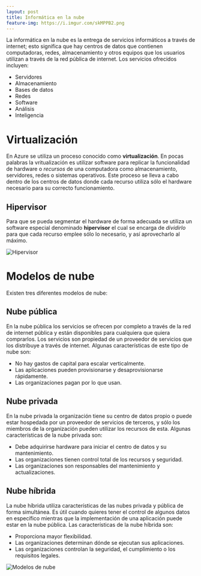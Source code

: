 ```yaml
---
layout: post
title: Informática en la nube
feature-img: https://i.imgur.com/skMPPB2.png
---
```


La informática en la nube es la entrega de servicios informáticos a través de internet; esto significa que hay centros de datos que contienen computadoras, redes, almacenamiento y
otros equipos que los usuarios utilizan a través de la red pública de internet. Los servicios ofrecidos incluyen:

* Servidores
* Almacenamiento
* Bases de datos
* Redes
* Software
* Análisis
* Inteligencia

# Virtualización
En Azure se utiliza un proceso conocido como **virtualización**. En pocas palabras la vritualización es utilizar software para replicar la funcionalidad de hardware o *recursos* de una computadora como almacenamiento, servidores, redes o sistemas operativos. Este proceso se lleva a cabo dentro de los centros de datos donde cada recurso utiliza sólo el hardware necesario para su correcto funcionamiento. 

## Hipervisor

Para que se pueda segmentar el hardware de forma adecuada se utiliza un software especial denominado **hipervisor** el cual se encarga de *dividirlo* para que cada recurso emplee sólo lo necesario, y así aprovecharlo al máximo.

![Hipervisor](https://i.imgur.com/xL8R0QO.png)

# Modelos de nube

Existen tres diferentes modelos de nube:

## Nube pública

En la nube pública los servicios se ofrecen por completo a través de la red de internet pública y están disponibles para cualquiera que quiera comprarlos. Los servicios son propiedad de un proveedor de servicios que los distribuye a través de internet. Algunas características de este tipo de nube son:

* No hay gastos de capital para escalar verticalmente.
* Las aplicaciones pueden provisionarse y desaprovisionarse rápidamente.
* Las organizaciones pagan por lo que usan.

## Nube privada

En la nube privada la organización tiene su centro de datos propio o puede estar hospedada por un proveedor de servicios de terceros, y sólo los miembros de la organización pueden utilizar los recursos de esta. Algunas características de la nube privada son:

* Debe adquirirse hardware para iniciar el centro de datos y su mantenimiento.
* Las organizaciones tienen control total de los recursos y seguridad.
* Las organizaciones son responsables del mantenimiento y actualizaciones.

## Nube híbrida

La nube híbrida utiliza características de las nubes privada y pública de forma simultánea. Es útil cuando quieres tener el control de algunos datos en específico mientras que la implementación de una aplicación puede estar en la nube pública. Las características de la nube híbrida son:

* Proporciona mayor flexibilidad.
* Las organizaciones determinan dónde se ejecutan sus aplicaciones.
* Las organizaciones controlan la seguridad, el cumplimiento o los requisitos legales.

![Modelos de nube](https://i.imgur.com/2cIMKLe.png)
